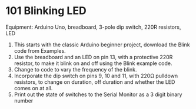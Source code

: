 # 101 Blinking LED
Equipment: Arduino Uno, breadboard, 3-pole dip switch, 220R resistors, LED
1.  This starts with the classic Arduino beginner project, download the Blink code from Examples. 
2.  Use the breadboard and an LED on pin 13, with a protective 220R resistor, to make it blink on and off using the Blink example code. 
3.  Change to code to vary the frequency of the blink.
4.  Incorporate the dip switch on pins 9, 10 and 11, with 220Ω pulldown resistors, to change on duration, off duration and whether the LED comes on at all.
5.  Print out the state of switches to the Serial Monitor as a 3 digit binary number
